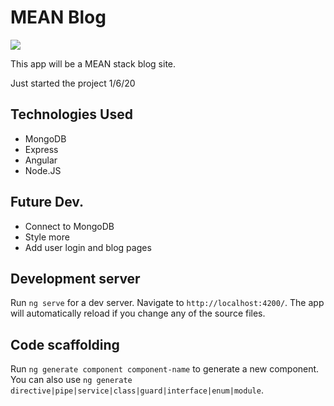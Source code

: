 # MEAN Blog 

<img src="https://i.imgur.com/HaYHzSp.png">

<p>This app will be a MEAN stack blog site. 

<p>Just started the project 1/6/20 

## Technologies Used
* MongoDB
* Express
* Angular
* Node.JS

## Future Dev.
* Connect to MongoDB
* Style more
* Add user login and blog pages


## Development server

Run `ng serve` for a dev server. Navigate to `http://localhost:4200/`. The app will automatically reload if you change any of the source files.

## Code scaffolding

Run `ng generate component component-name` to generate a new component. You can also use `ng generate directive|pipe|service|class|guard|interface|enum|module`.



